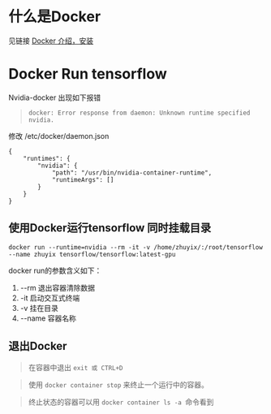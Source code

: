 # 什么是Docker
见链接 [Docker 介绍，安装](https://yeasy.gitbooks.io/docker_practice/)

# Docker Run  tensorflow 
Nvidia-docker 出现如下报错
> `docker: Error response from daemon: Unknown runtime specified nvidia.`

修改 /etc/docker/daemon.json
```
{
    "runtimes": {
        "nvidia": {
            "path": "/usr/bin/nvidia-container-runtime",
            "runtimeArgs": []
        }
    }
}
```

## 使用Docker运行tensorflow 同时挂载目录
```
docker run --runtime=nvidia --rm -it -v /home/zhuyix/:/root/tensorflow --name zhuyix tensorflow/tensorflow:latest-gpu
```
docker run的参数含义如下：

1. --rm        退出容器清除数据
2. -it           启动交互式终端
3. -v           挂在目录
4. --name  容器名称

## 退出Docker
> 在容器中退出 ```exit 或 CTRL+D```

> 使用 `docker container stop` 来终止一个运行中的容器。

> 终止状态的容器可以用 `docker container ls -a `命令看到

